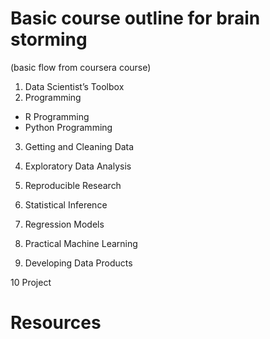 # Basic course outline for brain storming

(basic flow from coursera course)


1. Data Scientist’s Toolbox
2. Programming
  * R Programming
  * Python Programming

3. Getting and Cleaning Data

4. Exploratory Data Analysis

5. Reproducible Research

6. Statistical Inference

7. Regression Models

8. Practical Machine Learning

9. Developing Data Products

10 Project

# Resources

